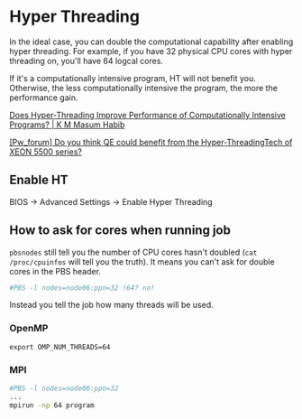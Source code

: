 # Hyper Threading

In the ideal case, you can double the computational capability after enabling hyper threading. For example, if you have 32 physical CPU cores with hyper threading on, you'll have 64 logcal cores.

If it's a computationally intensive program, HT will not benefit you. Otherwise, the less computationally intensive the program, the more the performance gain.

[Does Hyper-Threading Improve Performance of Computationally Intensive Programs? | K M Masum Habib](http://masumhabib.com/blog/does-hyper-threading-improve-performance-of-computationally-intensive-programs/)

[[Pw_forum] Do you think QE could benefit from the Hyper-ThreadingTech of XEON 5500 series?](http://qe-forge.org/pipermail/pw_forum/2009-November/089802.html)

## Enable HT
BIOS -> Advanced Settings -> Enable Hyper Threading

## How to ask for cores when running job

`pbsnodes` still tell you the number of CPU cores hasn't doubled (`cat /proc/cpuinfos` will tell you the truth). It means you can't ask for double cores in the PBS header.

```bash
#PBS -l nodes=node06:ppn=32 !64? no!
```

Instead you tell the job how many threads will be used.
### OpenMP
```
export OMP_NUM_THREADS=64
```

### MPI
```bash
#PBS -l nodes=node06:ppn=32
...
mpirun -np 64 program
```
